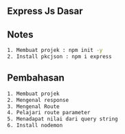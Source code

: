 ## Express Js Dasar
## Notes
```bash
1. Membuat projek : npm init -y
2. Install pkcjson : npm i express
```
## Pembahasan
```bash
1. Membuat projek
2. Mengenal response
3. Mengenal Route
4. Pelajari route parameter
5. Menadapat nilai dari query string
6. Install nodemon
```
